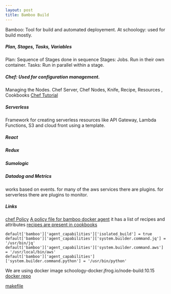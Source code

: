 ```yaml
---
layout: post
title: Bamboo Build 
---
```


Bamboo: Tool for build and automated deployement. 
At schoology: used for build mostly. 

##### Plan, Stages, Tasks, Variables  
Plan: Sequence of Stages done in sequence 
Stages: Jobs. Run in their own container. 
Tasks: Run in parallel within a stage.

##### Chef: Used for configuration management. 
Managing the Nodes. Chef Server, Chef Nodes, Knife, Recipe, Resources
, Cookbooks 
[Chef Tutorial](https://www.tutorialspoint.com/chef/chef_overview.htm)

##### Serverless
Framework for creating serverless resources like API Gateway, Lambda Functions, 
S3 and cloud front using a template.

##### React 


##### Redux 

##### Sumologic


##### Datadog and Metrics 
works based on events. for many of the aws services there are plugins. 
for serverless there are plugins to monitor. 


##### Links 
[chef Policy](https://bitbucket.schoologize.com/projects/SYS/repos/chef-policies/browse)
[A policy file for bamboo docker agent](https://bitbucket.schoologize.com/projects/SYS/repos/chef-policies/browse/bamboo-docker-agent/Policyfile.rb)
it has a list of recipes and attributes
[recipes are present in cookbooks](https://bitbucket.schoologize.com/projects/SYS/repos/chef-repo/browse/cookbooks)
```
default['bamboo']['agent_capabilities']['isolated_build'] = true
default['bamboo']['agent_capabilities']['system.builder.command.jq'] = '/usr/bin/jq'
default['bamboo']['agent_capabilities']['system.builder.command.aws'] = '/usr/local/bin/aws'
default['bamboo']['agent_capabilities']['system.builder.command.python'] = '/usr/bin/python'
```

We are using docker image schoology-docker.jfrog.io/node-build:10.15
[docker repo](https://bitbucket.schoologize.com/projects/DKR/repos/node-build/browse)

[makefile](https://bitbucket.schoologize.com/projects/APP/repos/msft-teams/browse/Makefile#22)